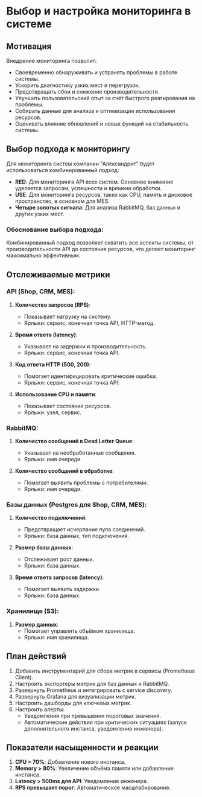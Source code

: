 # Выбор и настройка мониторинга в системе

## Мотивация

Внедрение мониторинга позволит:

- Своевременно обнаруживать и устранять проблемы в работе системы.
- Ускорить диагностику узких мест и перегрузок.
- Предотвращать сбои и снижение производительности.
- Улучшить пользовательский опыт за счёт быстрого реагирования на проблемы.
- Собирать данные для анализа и оптимизации использования ресурсов.
- Оценивать влияние обновлений и новых функций на стабильность системы.

## Выбор подхода к мониторингу

Для мониторинга систем компании "Александрит" будет использоваться комбинированный подход:

- **RED**: Для мониторинга API всех систем. Основное внимание уделяется запросам, успешности и времени обработки.
- **USE**: Для мониторинга ресурсов, таких как CPU, память и дисковое пространство, в основном для MES.
- **Четыре золотых сигнала**: Для анализа RabbitMQ, баз данных и других узких мест.

### Обоснование выбора подхода:

Комбинированный подход позволяет охватить все аспекты системы, от производительности API до состояния ресурсов, что делает мониторинг максимально эффективным.

## Отслеживаемые метрики

### API (Shop, CRM, MES):

1. **Количество запросов (RPS)**:
    - Показывает нагрузку на систему.
    - Ярлыки: сервис, конечная точка API, HTTP-метод.

2. **Время ответа (latency)**:
    - Указывает на задержки и производительность.
    - Ярлыки: сервис, конечная точка API.

3. **Код ответа HTTP (500, 200)**:
    - Помогает идентифицировать критические ошибки.
    - Ярлыки: сервис, конечная точка API.

4. **Использование CPU и памяти**:
    - Показывает состояние ресурсов.
    - Ярлыки: узел, сервис.

### RabbitMQ:

1. **Количество сообщений в Dead Letter Queue**:
    - Указывает на необработанные сообщения.
    - Ярлыки: имя очереди.

2. **Количество сообщений в обработке**:
    - Помогает выявить проблемы с потребителями.
    - Ярлыки: имя очереди.

### Базы данных (Postgres для Shop, CRM, MES):

1. **Количество подключений**:
    - Предотвращает исчерпание пула соединений.
    - Ярлыки: база данных, тип подключения.

2. **Размер базы данных**:
    - Отслеживает рост данных.
    - Ярлыки: база данных.

3. **Время ответа запросов (latency)**:
    - Помогает выявить задержки.
    - Ярлыки: база данных.

### Хранилище (S3):

1. **Размер данных**:
    - Помогает управлять объёмом хранилища.
    - Ярлыки: имя хранилища.

## План действий

1. Добавить инструментарий для сбора метрик в сервисы (Prometheus Client).
2. Настроить экспортеры метрик для баз данных и RabbitMQ.
3. Развернуть Prometheus и интегрировать с service discovery.
4. Развернуть Grafana для визуализации метрик.
5. Настроить дашборды для ключевых метрик.
6. Настроить алерты:
    - Уведомления при превышении пороговых значений.
    - Автоматические действия при критических ситуациях (запуск дополнительного инстанса, уведомление инженера).

## Показатели насыщенности и реакции

1. **CPU > 70%**: Добавление нового инстанса.
2. **Memory > 80%**: Увеличение объёма памяти или добавление инстанса.
3. **Latency > 500ms для API**: Уведомление инженера.
4. **RPS превышает порог**: Автоматическое масштабирование.

